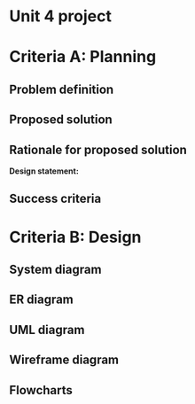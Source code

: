 # Unit 4 project

# Criteria A: Planning

## Problem definition


## Proposed solution


## Rationale for proposed solution

**Design statement:**

## Success criteria



# Criteria B: Design

## System diagram

## ER diagram

## UML diagram



## Wireframe diagram 


## Flowcharts 
